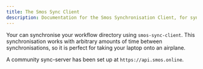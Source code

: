 ```yaml
---
title: The Smos Sync Client
description: Documentation for the Smos Synchronisation Client, for synchronising your workflow across devices
---
```


Your can synchronise your workflow directory using `smos-sync-client`.
This synchronisation works with arbitrary amounts of time between synchronisations,
so it is perfect for taking your laptop onto an airplane.

A community sync-server has been set up at `https://api.smos.online`.

